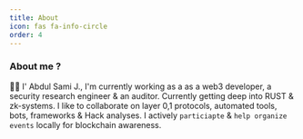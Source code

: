 ```yaml
---
title: About
icon: fas fa-info-circle
order: 4
---
```


### About me ?

👩‍💻 I' Abdul Sami J., I'm currently working as a as a web3 developer, a security research engineer & an auditor. Currently getting deep into RUST & zk-systems.
I like to collaborate on layer 0,1 protocols, automated tools, bots, frameworks & Hack analyses.
I actively `particiapte` & `help organize events` locally for blockchain awareness.